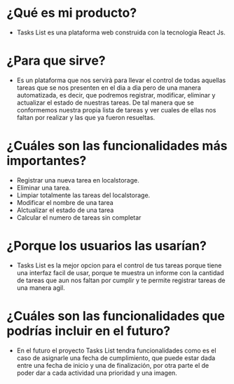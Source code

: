 # ¿Qué es mi producto?

- Tasks List es una plataforma web construida con la tecnologia React Js.

# ¿Para que sirve?

- Es un plataforma que nos servirà para llevar el control de todas aquellas tareas que se nos presenten en el dia a dìa pero de una manera automatizada, es decir, que podremos registrar, modificar, eliminar y actualizar el estado de nuestras tareas. De tal manera que se conformemos nuestra propia lista de tareas y ver cuales de ellas nos faltan por realizar y las que ya fueron resueltas.

# ¿Cuáles son las funcionalidades más importantes?

- Registrar una nueva tarea en localstorage.
- Eliminar una tarea.
- Limpiar totalmente las tareas del localstorage.
- Modificar el nombre de una tarea
- Alctualizar el estado de una tarea
- Calcular el numero de tareas sin completar

# ¿Porque los usuarios las usarían?

- Tasks List es la mejor opcion para el control de tus tareas porque tiene una interfaz facil de usar, porque te muestra un informe con la cantidad de tareas que aun nos faltan por cumplir y te permite registrar tareas de una manera agil.

# ¿Cuáles son las funcionalidades que podrías incluir en el futuro?

- En el futuro el proyecto Tasks List tendra funcionalidades como es el caso de asignarle una fecha de cumplimiento, que puede estar dada entre una fecha de inicio y una de finalización, por otra parte el de poder dar a cada actividad una prioridad y una imagen.
